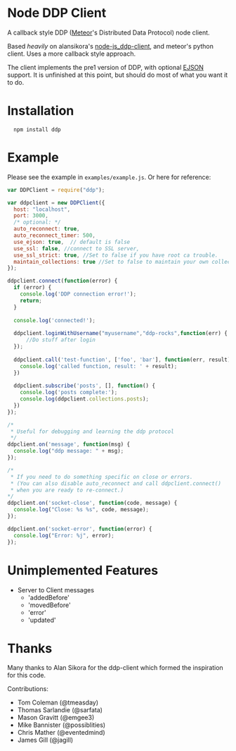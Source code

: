 Node DDP Client
===============

A callback style DDP ([Meteor](http://meteor.com/)'s Distributed Data Protocol) node client.

Based _heavily_ on alansikora's [node-js_ddp-client](https://github.com/alansikora/node-js_ddp-client), and meteor's python client. Uses a more callback style approach.

The client implements the pre1 version of DDP, with optional [EJSON](http://docs.meteor.com/#ejson) support. It is unfinished at this point, but should do most of what you want it to do.

Installation
============

```
  npm install ddp
```

Example
=======

Please see the example in `examples/example.js`. Or here for reference:

```js
var DDPClient = require("ddp");

var ddpclient = new DDPClient({
  host: "localhost", 
  port: 3000,
  /* optional: */
  auto_reconnect: true,
  auto_reconnect_timer: 500,
  use_ejson: true,  // default is false
  use_ssl: false, //connect to SSL server,
  use_ssl_strict: true, //Set to false if you have root ca trouble.
  maintain_collections: true //Set to false to maintain your own collections.
});

ddpclient.connect(function(error) {
  if (error) {
    console.log('DDP connection error!');
    return;
  }
  
  console.log('connected!');
  
  ddpclient.loginWithUsername("myusername","ddp-rocks",function(err) {
      //Do stuff after login
  });
  
  ddpclient.call('test-function', ['foo', 'bar'], function(err, result) {
    console.log('called function, result: ' + result);
  })
  
  ddpclient.subscribe('posts', [], function() {
    console.log('posts complete:');
    console.log(ddpclient.collections.posts);
  })
});

/*
 * Useful for debugging and learning the ddp protocol
 */
ddpclient.on('message', function(msg) {
  console.log("ddp message: " + msg);
});

/* 
 * If you need to do something specific on close or errors.
 * (You can also disable auto_reconnect and call ddpclient.connect()
 * when you are ready to re-connect.)
*/
ddpclient.on('socket-close', function(code, message) {
  console.log("Close: %s %s", code, message);
});

ddpclient.on('socket-error', function(error) {
  console.log("Error: %j", error);
});
```

Unimplemented Features
====
* Server to Client messages
  * 'addedBefore'
  * 'movedBefore'
  * 'error'
  * 'updated'



Thanks
======

Many thanks to Alan Sikora for the ddp-client which formed the inspiration for this code.

Contributions:
 * Tom Coleman (@tmeasday)
 * Thomas Sarlandie (@sarfata)
 * Mason Gravitt (@emgee3)
 * Mike Bannister (@possiblities)
 * Chris Mather (@eventedmind)
 * James Gill (@jagill)
